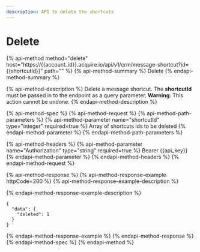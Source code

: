 ```yaml
---
description: API to delete the shortcuts
---
```


# Delete

{% api-method method="delete" host="https://{{account\_id}}.acquire.io/api/v1/crm/message-shortcut?id={{shortcutId}}" path="" %}
{% api-method-summary %}
Delete
{% endapi-method-summary %}

{% api-method-description %}
Delete a message shortcut. The **shortcutId** must be passed in to the endpoint as a query parameter. **Warning**: This action cannot be undone. 
{% endapi-method-description %}

{% api-method-spec %}
{% api-method-request %}
{% api-method-path-parameters %}
{% api-method-parameter name="shortcutId" type="integer" required=true %}
Array of shortcuts ids to be deleted
{% endapi-method-parameter %}
{% endapi-method-path-parameters %}

{% api-method-headers %}
{% api-method-parameter name="Authorization" type="string" required=true %}
Bearer {{api\_key}}
{% endapi-method-parameter %}
{% endapi-method-headers %}
{% endapi-method-request %}

{% api-method-response %}
{% api-method-response-example httpCode=200 %}
{% api-method-response-example-description %}

{% endapi-method-response-example-description %}

```
{
  "data": {
    "deleted": 1
  }
}
```
{% endapi-method-response-example %}
{% endapi-method-response %}
{% endapi-method-spec %}
{% endapi-method %}



